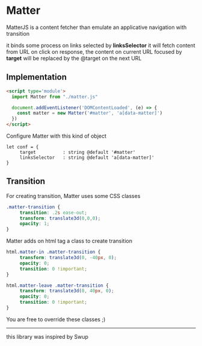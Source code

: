 # Matter

MatterJS is a content fetcher than emulate an applicative navigation with transition

it binds some process on links selected by **linksSelector**
it will fetch content from URL on click
on response, the content on current URL focused by **target** will be replaced by the @target on the next URL

## Implementation

```HTML
<script type='module'>  
  import Matter from "./matter.js"

  document.addEventListener('DOMContentLoaded', (e) => {
    const matter = new Matter('#matter', 'a[data-matter]')
  })
</script>
```

Configure Matter with this kind of object

```JS
let conf = {
     target          : string @default '#matter'
     linksSelector   : string @default 'a[data-matter]'
}
```

## Transition

For creating transition, Matter uses some CSS classes

```CSS
.matter-transition {
     transition: .2s ease-out;
     transform: translate3d(0,0,0);
     opacity: 1;
}
```

Matter adds on html tag a class to create transition

```CSS
html.matter-in .matter-transition {
     transform: translate3d(0, -40px, 0);
     opacity: 0;
     transition: 0 !important;
}

html.matter-leave .matter-transition {
     transform: translate3d(0, 40px, 0);
     opacity: 0;
     transition: 0 !important; 
}
```

You are free to override these classes ;)

___________________________

 
this library was inspired by Swup
